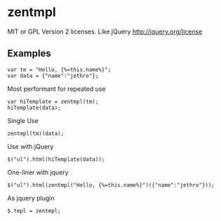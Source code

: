 zentmpl
=======
MIT or GPL Version 2 licenses. Like jQuery <http://jquery.org/license>

Examples
--------

    var tm = "Hello, {%=this.name%}";
    var data = {"name":"jethro"};

Most performant for repeated use

    var hiTemplate = zentmpl(tm);
    hiTemplate(data);
  
Single Use

    zentmpl(tm)(data);

Use with jQuery

    $("ul").html(hiTemplate(data));

One-liner with jquery

    $("ul").html(zentmpl("Hello, {%=this.name%}")({"name":"jethro"}));

As jquery plugin

    $.tmpl = zentmpl;